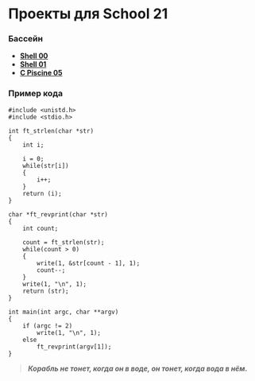 # Проекты для School 21

### Бассейн

* [**Shell 00**](https://github.com/i-galimov/school21/tree/main/Shell_00)
* [**Shell 01**](https://github.com/i-galimov/school21/tree/main/Shell_01)
* [**C Piscine 05**](https://github.com/i-galimov/school21/tree/main/c05)

### Пример кода
```
#include <unistd.h>
#include <stdio.h>

int	ft_strlen(char *str)
{
	int	i;

	i = 0;
	while(str[i])
	{
		i++;
	}
	return (i);
}

char *ft_revprint(char *str)
{
	int	count;
	
	count = ft_strlen(str);
	while(count > 0)
	{
		write(1, &str[count - 1], 1);
		count--;
	}
	write(1, "\n", 1);
	return (str);
}

int	main(int argc, char **argv)
{
	if (argc != 2)
		write(1, "\n", 1);
	else
		ft_revprint(argv[1]);
}
```

> ***Корабль не тонет, когда он в воде, он тонет, когда вода в нём.***
